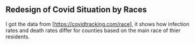 ## Redesign of Covid Situation by Races

I got the data from [https://covidtracking.com/race], it shows how infection rates and death rates differ for counties based on the main race of thier residents. 
